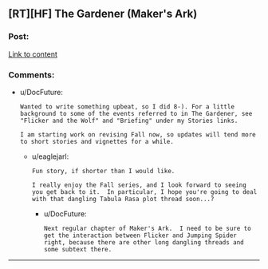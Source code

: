 ## [RT][HF] The Gardener (Maker's Ark)

### Post:

[Link to content](http://docfuture.tumblr.com/post/153347037646/the-gardener)

### Comments:

- u/DocFuture:
  ```
  Wanted to write something upbeat, so I did 8-). For a little background to some of the events referred to in The Gardener, see "Flicker and the Wolf" and "Briefing" under my Stories links.

  I am starting work on revising Fall now, so updates will tend more to short stories and vignettes for a while.
  ```

  - u/eaglejarl:
    ```
    Fun story, if shorter than I would like.

    I really enjoy the Fall series, and I look forward to seeing you get back to it.  In particular, I hope you're going to deal with that dangling Tabula Rasa plot thread soon...?
    ```

    - u/DocFuture:
      ```
      Next regular chapter of Maker's Ark.  I need to be sure to get the interaction between Flicker and Jumping Spider right, because there are other long dangling threads and some subtext there.
      ```

---

